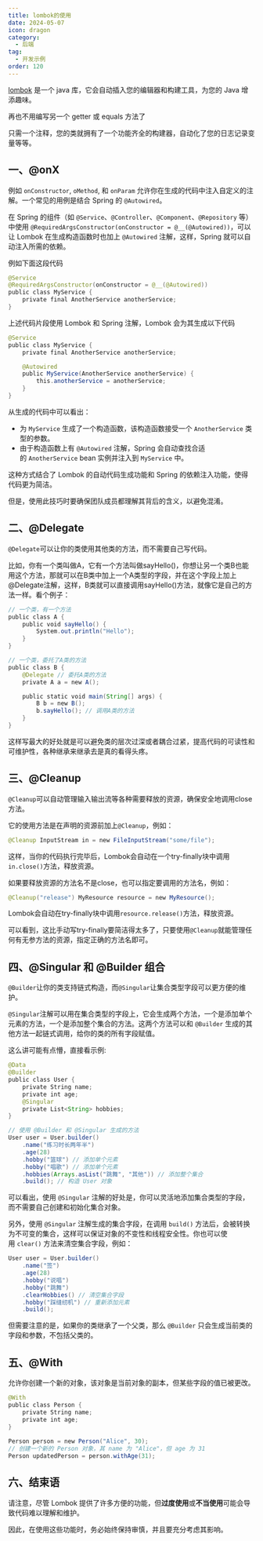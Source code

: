 ```yaml
---
title: lombok的使用
date: 2024-05-07
icon: dragon
category:
  - 后端
tag:
  - 开发示例
order: 120
---
```


[lombok](https://projectlombok.org/) 是一个 java 库，它会自动插入您的编辑器和构建工具，为您的 Java 增添趣味。

再也不用编写另一个 getter 或 equals 方法了

只需一个注释，您的类就拥有了一个功能齐全的构建器，自动化了您的日志记录变量等等。

<!-- more -->

## 一、@onX

例如 `onConstructor`, `oMethod`, 和 `onParam` 允许你在生成的代码中注入自定义的注解。一个常见的用例是结合 Spring 的 `@Autowired`。

在 Spring 的组件（如 `@Service`、`@Controller`、`@Component`、`@Repository` 等）中使用 `@RequiredArgsConstructor(onConstructor = @__(@Autowired))`，可以让 Lombok 在生成构造函数时也加上 `@Autowired` 注解，这样，Spring 就可以自动注入所需的依赖。

例如下面这段代码

```java
@Service
@RequiredArgsConstructor(onConstructor = @__(@Autowired))
public class MyService {
    private final AnotherService anotherService;
}

```

上述代码片段使用 Lombok 和 Spring 注解，Lombok 会为其生成以下代码

```java
@Service
public class MyService {
    private final AnotherService anotherService;

    @Autowired
    public MyService(AnotherService anotherService) {
        this.anotherService = anotherService;
    }
}

```

从生成的代码中可以看出：

*   为 `MyService` 生成了一个构造函数，该构造函数接受一个 `AnotherService` 类型的参数。
*   由于构造函数上有 `@Autowired` 注解，Spring 会自动查找合适的 `AnotherService` bean 实例并注入到 `MyService` 中。

这种方式结合了 Lombok 的自动代码生成功能和 Spring 的依赖注入功能，使得代码更为简洁。

但是，使用此技巧时要确保团队成员都理解其背后的含义，以避免混淆。

## 二、@Delegate

`@Delegate`可以让你的类使用其他类的方法，而不需要自己写代码。

比如，你有一个类叫做A，它有一个方法叫做sayHello()，你想让另一个类B也能用这个方法，那就可以在B类中加上一个A类型的字段，并在这个字段上加上@Delegate注解，这样，B类就可以直接调用sayHello()方法，就像它是自己的方法一样。看个例子：

```java
// 一个类，有一个方法
public class A {
    public void sayHello() {
        System.out.println("Hello");
    }
}

// 一个类，委托了A类的方法
public class B {
    @Delegate // 委托A类的方法
    private A a = new A();

    public static void main(String[] args) {
        B b = new B();
        b.sayHello(); // 调用A类的方法
    }
}

```

这样写最大的好处就是可以避免类的层次过深或者耦合过紧，提高代码的可读性和可维护性，各种继承来继承去是真的看得头疼。

## 三、@Cleanup

`@Cleanup`可以自动管理输入输出流等各种需要释放的资源，确保安全地调用close方法。

它的使用方法是在声明的资源前加上`@Cleanup`，例如：

```java
@Cleanup InputStream in = new FileInputStream("some/file");

```

这样，当你的代码执行完毕后，Lombok会自动在一个try-finally块中调用`in.close()`方法，释放资源。

如果要释放资源的方法名不是close，也可以指定要调用的方法名，例如：

```java
@Cleanup("release") MyResource resource = new MyResource();

```

Lombok会自动在try-finally块中调用`resource.release()`方法，释放资源。

可以看到，这比手动写try-finally要简洁得太多了，只要使用`@Cleanup`就能管理任何有无参方法的资源，指定正确的方法名即可。

## 四、@Singular 和 @Builder 组合

`@Builder`让你的类支持链式构造，而`@Singular`让集合类型字段可以更方便的维护。

`@Singular`注解可以用在集合类型的字段上，它会生成两个方法，一个是添加单个元素的方法，一个是添加整个集合的方法。这两个方法可以和 `@Builder` 生成的其他方法一起链式调用，给你的类的所有字段赋值。

这么讲可能有点懵，直接看示例:

```java
@Data
@Builder
public class User {
    private String name;
    private int age;
    @Singular
    private List<String> hobbies;
}

// 使用 @Builder 和 @Singular 生成的方法
User user = User.builder()
    .name("练习时长两年半")
    .age(28)
    .hobby("篮球") // 添加单个元素
    .hobby("唱歌") // 添加单个元素
    .hobbies(Arrays.asList("跳舞", "其他")) // 添加整个集合
    .build(); // 构造 User 对象

```

可以看出，使用 `@Singular` 注解的好处是，你可以灵活地添加集合类型的字段，而不需要自己创建和初始化集合对象。

另外，使用 `@Singular` 注解生成的集合字段，在调用 `build()` 方法后，会被转换为不可变的集合，这样可以保证对象的不变性和线程安全性。你也可以使用 `clear()` 方法来清空集合字段，例如：

```java
User user = User.builder()
    .name("签")
    .age(28)
    .hobby("说唱")
    .hobby("跳舞")
    .clearHobbies() // 清空集合字段
    .hobby("踩缝纫机") // 重新添加元素
    .build();

```

但需要注意的是，如果你的类继承了一个父类，那么 `@Builder` 只会生成当前类的字段和参数，不包括父类的。

## 五、@With

允许你创建一个新的对象，该对象是当前对象的副本，但某些字段的值已被更改。

```java
@With  
public class Person {  
    private String name;  
    private int age;  
}  
  
Person person = new Person("Alice", 30);  
// 创建一个新的 Person 对象，其 name 为 "Alice"，但 age 为 31
Person updatedPerson = person.withAge(31); 

```

## 六、结束语

请注意，尽管 Lombok 提供了许多方便的功能，但**过度使用**或**不当使用**可能会导致代码难以理解和维护。

因此，在使用这些功能时，务必始终保持审慎，并且要充分考虑其影响。
